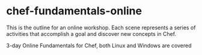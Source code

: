 # chef-fundamentals-online

This is the outline for an online workshop. Each scene represents a series of activities that accomplish a goal and discover new concepts in Chef.

3-day Online Fundamentals for Chef, both Linux and Windows are covered
